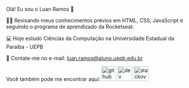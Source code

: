 Olá! Eu sou o Luan Ramos 👋

👨‍💻 Revisando meus conhecimentos prévios em HTML, CSS, JavaScript e seguindo o programa de aprendizado da Rocketseat. 

💻 Hoje estudo Ciências da Computação na Universidade Estadual da Paraíba - UEPB

💬 Contate-me no e-mail: luan.ramos@aluno.uepb.edu.br

Você também pode me encontrar aqui:
[<img src='https://cdn.jsdelivr.net/npm/simple-icons@3.0.1/icons/github.svg' alt='github' height='40'>](https://github.com/luanrramos)  [<img src='https://cdn.jsdelivr.net/npm/simple-icons@3.0.1/icons/dev-dot-to.svg' alt='dev' height='40'>](https://dev.to/luanrramos)  [<img src='https://cdn.jsdelivr.net/npm/simple-icons@3.0.1/icons/stackoverflow.svg' alt='stackoverflow' height='40'>](https://stackoverflow.com/users/19737328)  

